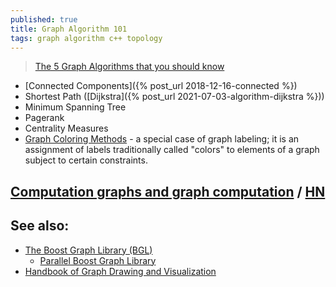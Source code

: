 ```yaml
---
published: true
title: Graph Algorithm 101
tags: graph algorithm c++ topology
---
```

> [The 5 Graph Algorithms that you should know](https://towardsdatascience.com/data-scientists-the-five-graph-algorithms-that-you-should-know-30f454fa5513) 

- [Connected Components]({% post_url 2018-12-16-connected %})
- Shortest Path ([Dijkstra]({% post_url 2021-07-03-algorithm-dijkstra %}))
- Minimum Spanning Tree
- Pagerank
- Centrality Measures
- [Graph Coloring Methods](https://news.ycombinator.com/item?id=41608784) - a special case of graph labeling; it is an assignment of labels traditionally called "colors" to elements of a graph subject to certain constraints.

## [Computation graphs and graph computation](https://breandan.net/2020/06/30/graph-computation/) / [HN](https://news.ycombinator.com/item?id=29066780)

## See also:
- [The Boost Graph Library (BGL)](https://www.boost.org/doc/libs/1_76_0/libs/graph/doc/index.html)
    - [Parallel Boost Graph Library](https://www.boost.org/doc/libs/1_76_0/libs/graph_parallel/doc/html/index.html)
- [	Handbook of Graph Drawing and Visualization](https://news.ycombinator.com/item?id=29734063)
